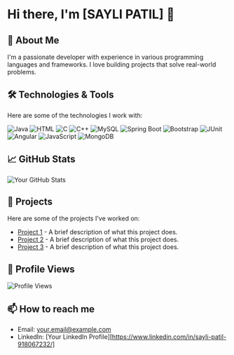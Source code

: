 # Hi there, I'm [SAYLI PATIL] 👋

## 🚀 About Me
I'm a passionate developer with experience in various programming languages and frameworks. I love building projects that solve real-world problems.

## 🛠️ Technologies & Tools
Here are some of the technologies I work with:

![Java](https://img.shields.io/badge/-Java-black?style=flat-square&logo=java)
![HTML](https://img.shields.io/badge/-HTML5-black?style=flat-square&logo=html5)
![C](https://img.shields.io/badge/-C-black?style=flat-square&logo=c)
![C++](https://img.shields.io/badge/-C++-black?style=flat-square&logo=cplusplus)
![MySQL](https://img.shields.io/badge/-MySQL-black?style=flat-square&logo=mysql)
![Spring Boot](https://img.shields.io/badge/-Spring%20Boot-black?style=flat-square&logo=spring)
![Bootstrap](https://img.shields.io/badge/-Bootstrap-black?style=flat-square&logo=bootstrap)
![JUnit](https://img.shields.io/badge/-JUnit-black?style=flat-square&logo=junit5)
![Angular](https://img.shields.io/badge/-Angular-black?style=flat-square&logo=angular)
![JavaScript](https://img.shields.io/badge/-JavaScript-black?style=flat-square&logo=javascript)
![MongoDB](https://img.shields.io/badge/-MongoDB-black?style=flat-square&logo=mongodb)

## 📈 GitHub Stats
![Your GitHub Stats](https://github-readme-stats.vercel.app/api?SayliPatil24=SayliPatil24&show_icons=true&theme=radical)

## 📂 Projects
Here are some of the projects I've worked on:

- [Project 1](https://github.com/yourusername/project1) - A brief description of what this project does.
- [Project 2](https://github.com/yourusername/project2) - A brief description of what this project does.
- [Project 3](https://github.com/yourusername/project3) - A brief description of what this project does.

## 👀 Profile Views
![Profile Views](https://komarev.com/ghpvc/?SayliPatil24e=SayliPatil24)

## 📫 How to reach me
- Email: [your.email@example.com](mailto:your.email@example.com)
- LinkedIn: [Your LinkedIn Profile][https://www.linkedin.com/in/sayli-patil-918067232/]
